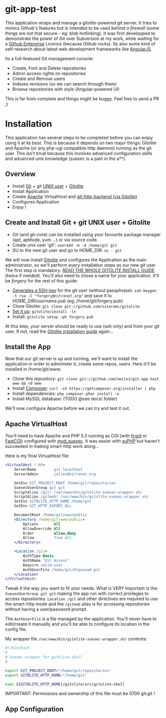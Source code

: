 git-app-test
============

This application wraps and manage a gitolite-powered git server. It tries to mimics Github's features but is intended to be used *behind a firewall* (some things are not that secure - eg: blob hotlinking). It was first developped to demonstrate the power of Git over Subversion at my work, while waiting for a [Github Enterprise](https://enterprise.github.com/) Licence (because Github rocks). Its also some kind of self-research about latest web development frameworks like [AngularJS](http://angularjs.org/).

Its a full-featured Git management console:
* Create, Fork and Delete repositories
* Admin access rights on repositories
* Create and Remove users
* Indexes revisions (so we can search through them)
* Browse repositories with style (Angular-powered UI)

This is far from complete and things might be buggy. Feel free to send a PR ;)

Installation
============

This application has several steps to be completed before you can enjoy using it at its best. This is because it depends on two major things: Gitolite and Apache (or any php-cgi compatible http daemon) running as the git user. This isn't trival because this involves advanced configuration skills and advanced unix knowledge (suexec is a pain in the a**).


Overview
--------

* Install [Git](http://git-scm.com/) + git [UNIX user](http://www.linuxmanpages.com/man8/useradd.8.php) + [Gitolite](http://gitolite.com/)
* Install Application
* Create [Apache](http://httpd.apache.org) VirtualHost and [git-http-backend (via Gitolite)](http://gitolite.com/gitolite/http.html)
* Configures Application
* Enjoy !

Create and Install Git + git UNIX user + Gitolite
-------------------------------------------------

* Git (and git-core) can be installed using your favourite package manager (apt, aptitude, yum ...) or via source code.
* Create unix user 'git': ```useradd -m -d /home/git git``` 
* SU to the new git user and go to HOME_DIR: ```su - git```

We will now install [Gitolite](http://gitolite.com/) and configures the Application as the main administrator, so we'll perform every installation steps as our new *git* user. The first step is mandatory: [READ THE WHOLE GITOLITE INSTALL GUIDE](http://gitolite.com/gitolite/master-toc.html) (twice if needed). You'll also need to chose a name for your application. It'll be *forgery* for the rest of this guide:

* [Generates a SSH-key](https://help.github.com/articles/generating-ssh-keys) for the git user (without passphrase): ```ssh-keygen -t rsa -C "forgery@nitronet.org"``` and save it to *HOME_DIR/username.pub* (eg: /home/git/forgery.pub)
* Clone Gitolite: ```git clone git://github.com/sitaramc/gitolite``` 
* [Set it up](http://gitolite.com/gitolite/qi.html): ```gitolite/install -ln``` 
* Install: ```gitolite setup -pk forgery.pub```
 
At this step, your server should be ready to use (ssh only) and from your git user. If not, read the [Gitolite installation guide](http://gitolite.com/gitolite/master-toc.html) again...


Install the App
---------------

Now that our git server is up and running, we'll want to install the application in order to administer it, create some repos, users. Here it'll be installed in /home/git/www:

* Clone this repository: ```git clone git://github.com/neiluJ/git-app-test www && cd www``` 
* Install [Composer](http://getcomposer.org/): ```curl -sS https://getcomposer.org/installer | php```
* Install dependencies: ```php composer.phar install -o```
* Install MySQL database: (TODO @see docs/ folder)

We'll now configure Apache before we can try and test it out.

Apache VirtualHost
------------------

You'll need to have Apache and PHP 5.3 running as CGI (with [fcgid](http://httpd.apache.org/mod_fcgid/) or [FastCGI](http://www.fastcgi.com/mod_fastcgi/docs/mod_fastcgi.html)) configured with [mod_suexec](http://httpd.apache.org/docs/2.2/en/mod/mod_suexec.html). It was easier with [suPHP](www.suphp.org) but haven't succeeded in making smart-http work along... 

Here is my final VirtualHost file:

``` apache
<VirtualHost *:80>
    ServerName        git.localhost
    ServerAdmin       julien@nitronet.org

    SetEnv GIT_PROJECT_ROOT /home/git/repositories
    SuexecUserGroup git git
    ScriptAlias /git/ /var/www/bin/gitolite-suexec-wrapper.sh/
    ScriptAlias /gitmob/ /var/www/bin/gitolite-suexec-wrapper.sh/
    SetEnv GITOLITE_HTTP_HOME /home/git
    SetEnv GIT_HTTP_EXPORT_ALL	

    DocumentRoot /home/git/www/public
    <Directory /home/git/www/public>
        Options       All
        AllowOverride All
        Order         allow,deny
        Allow         from all
    </Directory>

    <Location /git>
        AuthType Basic
        AuthName "Git Access"
        Require valid-user
        AuthUserFile /home/git/htpasswd.git
    </Location>
</VirtualHost>
``` 

Tweak it the way you want to fit your needs. What is VERY important is the: ```SuexecUserGroup git git``` making the app run with correct privileges to access repositories. ```Location /git``` and other directives are required to use the  smart-http mode and the ```/gitmob``` alias is for accessing repositories without having a user/password prompt. 

The ```AuthUserFile``` is a file managed by the application. You'll never have to edit/create it manually and you'll be able to configure its location in the config file.

My wrapper file ```/var/www/bin/gitolite-suexec-wrapper.sh/``` contents:

``` bash
#!/bin/bash
#
# Suexec wrapper for gitolite-shell
#

export GIT_PROJECT_ROOT="/home/git/repositories"
export GITOLITE_HTTP_HOME="/home/git"

exec ${GITOLITE_HTTP_HOME}/gitolite/src/gitolite-shell
```

IMPORTANT: Permissions and ownership of this file must be 0700 git:git !

App Configuration
-----------------

